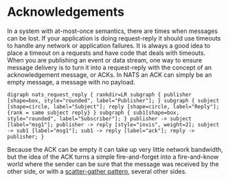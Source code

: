 # Acknowledgements

In a system with at-most-once semantics, there are times when messages can be lost. If your application is doing request-reply it should use timeouts to handle any network or application failures. It is always a good idea to place a timeout on a requests and have code that deals with timeouts. When you are publishing an event or data stream, one way to ensure message delivery is to turn it into a request-reply with the concept of an acknowledgement message, or ACKs. In NATS an ACK can simply be an empty message, a message with no payload.

 `digraph nats_request_reply { rankdir=LR subgraph { publisher [shape=box, style="rounded", label="Publisher"]; } subgraph { subject [shape=circle, label="Subject"]; reply [shape=circle, label="Reply"]; {rank = same subject reply} } subgraph { sub1[shape=box, style="rounded", label="Subscriber"]; } publisher -> subject [label="msg1"]; publisher -> reply [style="invis", weight=2]; subject -> sub1 [label="msg1"]; sub1 -> reply [label="ack"]; reply -> publisher; }`

Because the ACK can be empty it can take up very little network bandwidth, but the idea of the ACK turns a simple fire-and-forget into a fire-and-know world where the sender can be sure that the message was received by the other side, or with a [scatter-gather pattern](reqreply.md), several other sides.

